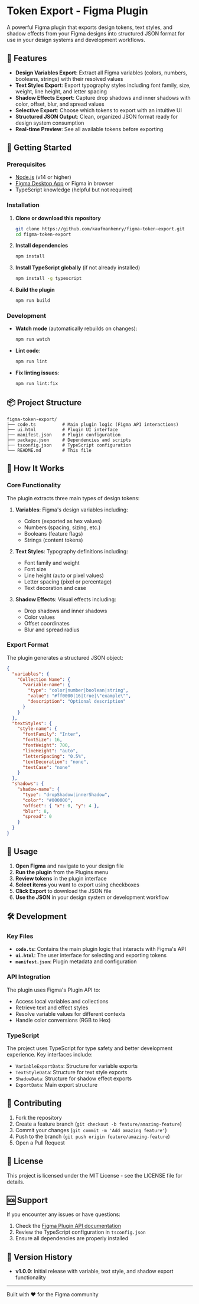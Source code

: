 # Token Export - Figma Plugin

A powerful Figma plugin that exports design tokens, text styles, and shadow effects from your Figma designs into structured JSON format for use in your design systems and development workflows.

## 🎯 Features

- **Design Variables Export**: Extract all Figma variables (colors, numbers, booleans, strings) with their resolved values
- **Text Styles Export**: Export typography styles including font family, size, weight, line height, and letter spacing
- **Shadow Effects Export**: Capture drop shadows and inner shadows with color, offset, blur, and spread values
- **Selective Export**: Choose which tokens to export with an intuitive UI
- **Structured JSON Output**: Clean, organized JSON format ready for design system consumption
- **Real-time Preview**: See all available tokens before exporting

## 🚀 Getting Started

### Prerequisites

- [Node.js](https://nodejs.org/) (v14 or higher)
- [Figma Desktop App](https://www.figma.com/downloads/) or Figma in browser
- TypeScript knowledge (helpful but not required)

### Installation

1. **Clone or download this repository**
   ```bash
   git clone https://github.com/kaufmanhenry/figma-token-export.git
   cd figma-token-export
   ```

2. **Install dependencies**
   ```bash
   npm install
   ```

3. **Install TypeScript globally** (if not already installed)
   ```bash
   npm install -g typescript
   ```

4. **Build the plugin**
   ```bash
   npm run build
   ```

### Development

- **Watch mode** (automatically rebuilds on changes):
  ```bash
  npm run watch
  ```

- **Lint code**:
  ```bash
  npm run lint
  ```

- **Fix linting issues**:
  ```bash
  npm run lint:fix
  ```

## 📦 Project Structure

```
figma-token-export/
├── code.ts          # Main plugin logic (Figma API interactions)
├── ui.html          # Plugin UI interface
├── manifest.json    # Plugin configuration
├── package.json     # Dependencies and scripts
├── tsconfig.json    # TypeScript configuration
└── README.md        # This file
```

## 🔧 How It Works

### Core Functionality

The plugin extracts three main types of design tokens:

1. **Variables**: Figma's design variables including:
   - Colors (exported as hex values)
   - Numbers (spacing, sizing, etc.)
   - Booleans (feature flags)
   - Strings (content tokens)

2. **Text Styles**: Typography definitions including:
   - Font family and weight
   - Font size
   - Line height (auto or pixel values)
   - Letter spacing (pixel or percentage)
   - Text decoration and case

3. **Shadow Effects**: Visual effects including:
   - Drop shadows and inner shadows
   - Color values
   - Offset coordinates
   - Blur and spread radius

### Export Format

The plugin generates a structured JSON object:

```json
{
  "variables": {
    "Collection Name": {
      "variable-name": {
        "type": "color|number|boolean|string",
        "value": "#ff0000|16|true|\"example\"",
        "description": "Optional description"
      }
    }
  },
  "textStyles": {
    "style-name": {
      "fontFamily": "Inter",
      "fontSize": 16,
      "fontWeight": 700,
      "lineHeight": "auto",
      "letterSpacing": "0.5%",
      "textDecoration": "none",
      "textCase": "none"
    }
  },
  "shadows": {
    "shadow-name": {
      "type": "dropShadow|innerShadow",
      "color": "#000000",
      "offset": { "x": 0, "y": 4 },
      "blur": 8,
      "spread": 0
    }
  }
}
```

## 🎨 Usage

1. **Open Figma** and navigate to your design file
2. **Run the plugin** from the Plugins menu
3. **Review tokens** in the plugin interface
4. **Select items** you want to export using checkboxes
5. **Click Export** to download the JSON file
6. **Use the JSON** in your design system or development workflow

## 🛠️ Development

### Key Files

- **`code.ts`**: Contains the main plugin logic that interacts with Figma's API
- **`ui.html`**: The user interface for selecting and exporting tokens
- **`manifest.json`**: Plugin metadata and configuration

### API Integration

The plugin uses Figma's Plugin API to:
- Access local variables and collections
- Retrieve text and effect styles
- Resolve variable values for different contexts
- Handle color conversions (RGB to Hex)

### TypeScript

The project uses TypeScript for type safety and better development experience. Key interfaces include:
- `VariableExportData`: Structure for variable exports
- `TextStyleData`: Structure for text style exports
- `ShadowData`: Structure for shadow effect exports
- `ExportData`: Main export structure

## 🤝 Contributing

1. Fork the repository
2. Create a feature branch (`git checkout -b feature/amazing-feature`)
3. Commit your changes (`git commit -m 'Add amazing feature'`)
4. Push to the branch (`git push origin feature/amazing-feature`)
5. Open a Pull Request

## 📝 License

This project is licensed under the MIT License - see the LICENSE file for details.

## 🆘 Support

If you encounter any issues or have questions:
1. Check the [Figma Plugin API documentation](https://www.figma.com/plugin-docs/)
2. Review the TypeScript configuration in `tsconfig.json`
3. Ensure all dependencies are properly installed

## 🔄 Version History

- **v1.0.0**: Initial release with variable, text style, and shadow export functionality

---

Built with ❤️ for the Figma community
